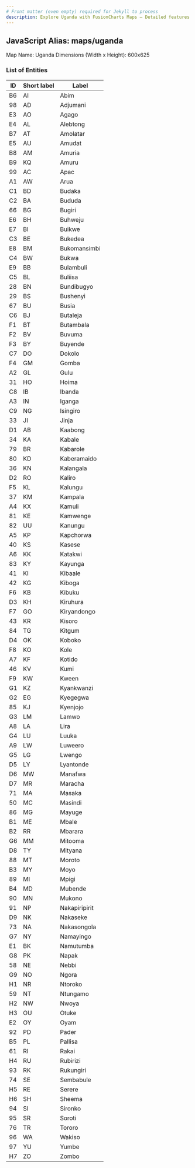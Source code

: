 ```yaml
---
# Front matter (even empty) required for Jekyll to process
description: Explore Uganda with FusionCharts Maps – Detailed features for seamless integration. Try now & enhance your data visualization today! 
---
```


## JavaScript Alias: maps/uganda

Map Name: Uganda
Dimensions (Width x Height): 600x625

### List of Entities

| ID  | Short label | Label         |
| --- | ----------- | ------------- |
| B6  | AI          | Abim          |
| 98  | AD          | Adjumani      |
| E3  | AO          | Agago         |
| E4  | AL          | Alebtong      |
| B7  | AT          | Amolatar      |
| E5  | AU          | Amudat        |
| B8  | AM          | Amuria        |
| B9  | KQ          | Amuru         |
| 99  | AC          | Apac          |
| A1  | AW          | Arua          |
| C1  | BD          | Budaka        |
| C2  | BA          | Bududa        |
| 66  | BG          | Bugiri        |
| E6  | BH          | Buhweju       |
| E7  | BI          | Buikwe        |
| C3  | BE          | Bukedea       |
| E8  | BM          | Bukomansimbi  |
| C4  | BW          | Bukwa         |
| E9  | BB          | Bulambuli     |
| C5  | BL          | Buliisa       |
| 28  | BN          | Bundibugyo    |
| 29  | BS          | Bushenyi      |
| 67  | BU          | Busia         |
| C6  | BJ          | Butaleja      |
| F1  | BT          | Butambala     |
| F2  | BV          | Buvuma        |
| F3  | BY          | Buyende       |
| C7  | DO          | Dokolo        |
| F4  | GM          | Gomba         |
| A2  | GL          | Gulu          |
| 31  | HO          | Hoima         |
| C8  | IB          | Ibanda        |
| A3  | IN          | Iganga        |
| C9  | NG          | Isingiro      |
| 33  | JI          | Jinja         |
| D1  | AB          | Kaabong       |
| 34  | KA          | Kabale        |
| 79  | BR          | Kabarole      |
| 80  | KD          | Kaberamaido   |
| 36  | KN          | Kalangala     |
| D2  | RO          | Kaliro        |
| F5  | KL          | Kalungu       |
| 37  | KM          | Kampala       |
| A4  | KX          | Kamuli        |
| 81  | KE          | Kamwenge      |
| 82  | UU          | Kanungu       |
| A5  | KP          | Kapchorwa     |
| 40  | KS          | Kasese        |
| A6  | KK          | Katakwi       |
| 83  | KY          | Kayunga       |
| 41  | KI          | Kibaale       |
| 42  | KG          | Kiboga        |
| F6  | KB          | Kibuku        |
| D3  | KH          | Kiruhura      |
| F7  | GO          | Kiryandongo   |
| 43  | KR          | Kisoro        |
| 84  | TG          | Kitgum        |
| D4  | OK          | Koboko        |
| F8  | KO          | Kole          |
| A7  | KF          | Kotido        |
| 46  | KV          | Kumi          |
| F9  | KW          | Kween         |
| G1  | KZ          | Kyankwanzi    |
| G2  | EG          | Kyegegwa      |
| 85  | KJ          | Kyenjojo      |
| G3  | LM          | Lamwo         |
| A8  | LA          | Lira          |
| G4  | LU          | Luuka         |
| A9  | LW          | Luweero       |
| G5  | LG          | Lwengo        |
| D5  | LY          | Lyantonde     |
| D6  | MW          | Manafwa       |
| D7  | MR          | Maracha       |
| 71  | MA          | Masaka        |
| 50  | MC          | Masindi       |
| 86  | MG          | Mayuge        |
| B1  | ME          | Mbale         |
| B2  | RR          | Mbarara       |
| G6  | MM          | Mitooma       |
| D8  | TY          | Mityana       |
| 88  | MT          | Moroto        |
| B3  | MY          | Moyo          |
| 89  | MI          | Mpigi         |
| B4  | MD          | Mubende       |
| 90  | MN          | Mukono        |
| 91  | NP          | Nakapiripirit |
| D9  | NK          | Nakaseke      |
| 73  | NA          | Nakasongola   |
| G7  | NY          | Namayingo     |
| E1  | BK          | Namutumba     |
| G8  | PK          | Napak         |
| 58  | NE          | Nebbi         |
| G9  | NO          | Ngora         |
| H1  | NR          | Ntoroko       |
| 59  | NT          | Ntungamo      |
| H2  | NW          | Nwoya         |
| H3  | OU          | Otuke         |
| E2  | OY          | Oyam          |
| 92  | PD          | Pader         |
| B5  | PL          | Pallisa       |
| 61  | RI          | Rakai         |
| H4  | RU          | Rubirizi      |
| 93  | RK          | Rukungiri     |
| 74  | SE          | Sembabule     |
| H5  | RE          | Serere        |
| H6  | SH          | Sheema        |
| 94  | SI          | Sironko       |
| 95  | SR          | Soroti        |
| 76  | TR          | Tororo        |
| 96  | WA          | Wakiso        |
| 97  | YU          | Yumbe         |
| H7  | ZO          | Zombo         |

